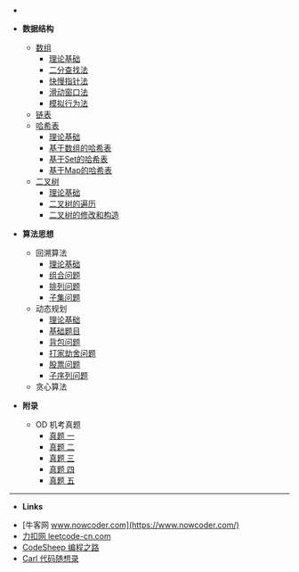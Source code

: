 * <!-- docs/_sidebar.md --> 
* **数据结构**
  * [数组](数据结构与算法/数据结构/数组)
  	* [理论基础](数据结构与算法/数据结构/数组/理论基础)
	* [二分查找法](数据结构与算法/数据结构/数组/二分搜索法)
	* [快慢指针法](数据结构与算法/数据结构/数组/快慢指针法)
	* [滑动窗口法](数据结构与算法/数据结构/数组/滑动窗口法)
	* [模拟行为法](数据结构与算法/数据结构/数组/模拟行为法)
  * [链表](数据结构与算法/数据结构/链表)
  * [哈希表](数据结构与算法/数据结构/哈希表)
  	* [理论基础](数据结构与算法/数据结构/哈希表/理论基础)
	* [基于数组的哈希表](数据结构与算法/数据结构/哈希表/基于数组的哈希表)
	* [基于Set的哈希表](数据结构与算法/数据结构/哈希表/基于Set的哈希表)
	* [基于Map的哈希表](数据结构与算法/数据结构/哈希表/基于Map的哈希表)
  * [二叉树](数据结构与算法/数据结构/二叉树)
  	* [理论基础](数据结构与算法/数据结构/二叉树/理论基础)
	* [二叉树的遍历](数据结构与算法/数据结构/二叉树/二叉树的遍历)
	* [二叉树的修改和构造](数据结构与算法/数据结构/二叉树/二叉树的修改和构造)
  
* **算法思想**
  * 回溯算法
  	* [理论基础](数据结构与算法/算法思想/回溯算法/README)
  	* [组合问题](数据结构与算法/算法思想/回溯算法/组合)
  	* [排列问题](数据结构与算法/算法思想/回溯算法/排列)
  	* [子集问题](数据结构与算法/算法思想/回溯算法/子集)
  * 动态规划
	* [理论基础](数据结构与算法/算法思想/动态规划/README)
	* [基础题目](数据结构与算法/算法思想/动态规划/基础题目)
    * [背包问题](数据结构与算法/算法思想/动态规划/背包问题)
    * [打家劫舍问题](数据结构与算法/算法思想/动态规划/打家劫舍问题)
    * [股票问题](数据结构与算法/算法思想/动态规划/股票问题)
    * [子序列问题](数据结构与算法/算法思想/动态规划/子序列问题)
  * 贪心算法

* **附录**
  * OD 机考真题
	* [真题 一](数据结构与算法/其他/OD机考真题一)
	* [真题 二](数据结构与算法/其他/OD机考真题二)
	* [真题 三](数据结构与算法/其他/OD机考真题三)
	* [真题 四](数据结构与算法/其他/OD机考真题四)
	* [真题 五](数据结构与算法/其他/OD机考真题五)
***
* **Links**
- [牛客网 www.nowcoder.com](https://www.nowcoder.com/)
- [力扣网 leetcode-cn.com](https://leetcode-cn.com/)
- [CodeSheep 编程之路](https://www.r2coding.com/)
- [Carl 代码随想录](https://programmercarl.com/)

